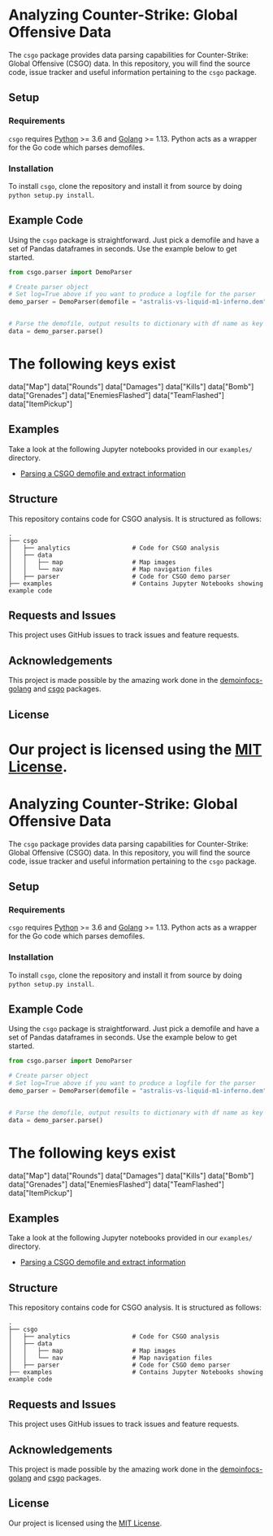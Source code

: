 # Analyzing Counter-Strike: Global Offensive Data
The `csgo` package provides data parsing capabilities for Counter-Strike: Global Offensive (CSGO) data. In this repository, you will find the source code, issue tracker and useful information pertaining to the `csgo` package.

## Setup
### Requirements
`csgo` requires [Python](https://www.python.org/downloads/) >= 3.6 and [Golang](https://golang.org/dl/) >= 1.13. Python acts as a wrapper for the Go code which parses demofiles.

### Installation
To install `csgo`, clone the repository and install it from source by doing `python setup.py install`.

## Example Code
Using the `csgo` package is straightforward. Just pick a demofile and have a set of Pandas dataframes in seconds. Use the example below to get started.

```python
from csgo.parser import DemoParser

# Create parser object
# Set log=True above if you want to produce a logfile for the parser
demo_parser = DemoParser(demofile = "astralis-vs-liquid-m1-inferno.dem", match_id = "astralis-vs-liquid-m1-inferno.dem")


# Parse the demofile, output results to dictionary with df name as key
data = demo_parser.parse()
```

# The following keys exist
data["Map"]
data["Rounds"]
data["Damages"]
data["Kills"]
data["Bomb"]
data["Grenades"]
data["EnemiesFlashed"]
data["TeamFlashed"]
data["ItemPickup"]

## Examples
Take a look at the following Jupyter notebooks provided in our `examples/` directory.

- [Parsing a CSGO demofile and extract information](https://github.com/Paxoo/CSGODemo/tree/master/examples/gettingDemoInformation.ipynb)

## Structure
This repository contains code for CSGO analysis. It is structured as follows:

```
.
├── csgo
│   ├── analytics                 # Code for CSGO analysis
│   ├── data                      
│   │   ├── map                   # Map images
│   │   └── nav                   # Map navigation files
│   ├── parser                    # Code for CSGO demo parser
├── examples                      # Contains Jupyter Notebooks showing example code
```

## Requests and Issues
This project uses GitHub issues to track issues and feature requests.

## Acknowledgements
This project is made possible by the amazing work done in the [demoinfocs-golang](https://github.com/markus-wa/demoinfocs-golang) and [csgo](https://github.com/pnxenopoulos/csgo) packages. 

## License
Our project is licensed using the [MIT License](https://github.com/pnxenopoulos/csgo/blob/master/LICENSE).
=======
# Analyzing Counter-Strike: Global Offensive Data
The `csgo` package provides data parsing capabilities for Counter-Strike: Global Offensive (CSGO) data. In this repository, you will find the source code, issue tracker and useful information pertaining to the `csgo` package.

## Setup
### Requirements
`csgo` requires [Python](https://www.python.org/downloads/) >= 3.6 and [Golang](https://golang.org/dl/) >= 1.13. Python acts as a wrapper for the Go code which parses demofiles.

### Installation
To install `csgo`, clone the repository and install it from source by doing `python setup.py install`.

## Example Code
Using the `csgo` package is straightforward. Just pick a demofile and have a set of Pandas dataframes in seconds. Use the example below to get started.

```python
from csgo.parser import DemoParser

# Create parser object
# Set log=True above if you want to produce a logfile for the parser
demo_parser = DemoParser(demofile = "astralis-vs-liquid-m1-inferno.dem", match_id = "astralis-vs-liquid-m1-inferno.dem")


# Parse the demofile, output results to dictionary with df name as key
data = demo_parser.parse()
```

# The following keys exist
data["Map"]
data["Rounds"]
data["Damages"]
data["Kills"]
data["Bomb"]
data["Grenades"]
data["EnemiesFlashed"]
data["TeamFlashed"]
data["ItemPickup"]

## Examples
Take a look at the following Jupyter notebooks provided in our `examples/` directory.

- [Parsing a CSGO demofile and extract information](https://github.com/Paxoo/CSGODemo/examples/gettingDemoInformation.ipynb)

## Structure
This repository contains code for CSGO analysis. It is structured as follows:

```
.
├── csgo
│   ├── analytics                 # Code for CSGO analysis
│   ├── data                      
│   │   ├── map                   # Map images
│   │   └── nav                   # Map navigation files
│   ├── parser                    # Code for CSGO demo parser
├── examples                      # Contains Jupyter Notebooks showing example code
```

## Requests and Issues
This project uses GitHub issues to track issues and feature requests.

## Acknowledgements
This project is made possible by the amazing work done in the [demoinfocs-golang](https://github.com/markus-wa/demoinfocs-golang) and [csgo](https://github.com/pnxenopoulos/csgo) packages. 

## License
Our project is licensed using the [MIT License](https://github.com/pnxenopoulos/csgo/blob/master/LICENSE).

